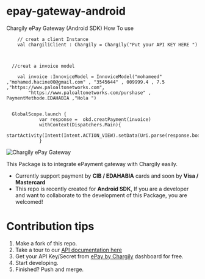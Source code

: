# epay-gateway-android
Chargily ePay Gateway (Android SDK)
How To use 

        // creat a client Instance
        val chargiliClient : Chargily = Chargily("Put your API KEY HERE ")
        


      //creat a invoice model 
      
        val invoice :InnoviceModel = InnoviceModel("mohameed" ,"mohamed.hacine00@gmail.com" , "3545644" , 009999.4 , 7.5 ,"https://www.paloaltonetworks.com",
            "https://www.paloaltonetworks.com/purshase" , PaymentMethode.EDAHABIA ,"Hola ")
            

      GlobalScope.launch {
                var response =  okd.creatPayment(invoice)
                withContext(Dispatchers.Main){
                  startActivity(Intent(Intent.ACTION_VIEW).setData(Uri.parse(response.body()?.checkout_url.toString())))
                }

![Chargily ePay Gateway](https://raw.githubusercontent.com/Chargily/epay-gateway-php/main/assets/banner-1544x500.png "Chargily ePay Gateway")

 This Package is to integrate ePayment gateway with Chargily easily.
- Currently support payment by **CIB / EDAHABIA** cards and soon by **Visa / Mastercard** 
- This repo is recently created for **Android SDK**, If you are a developer and want to collaborate to the development of this Package, you are welcomed!

# Contribution tips
1. Make a fork of this repo.
2. Take a tour to our [API documentation here](https://dev.chargily.com/docs/#/epay_integration_via_api)
3. Get your API Key/Secret from [ePay by Chargily](https://epay.chargily.com.dz) dashboard for free.
4. Start developing.
5. Finished? Push and merge.
